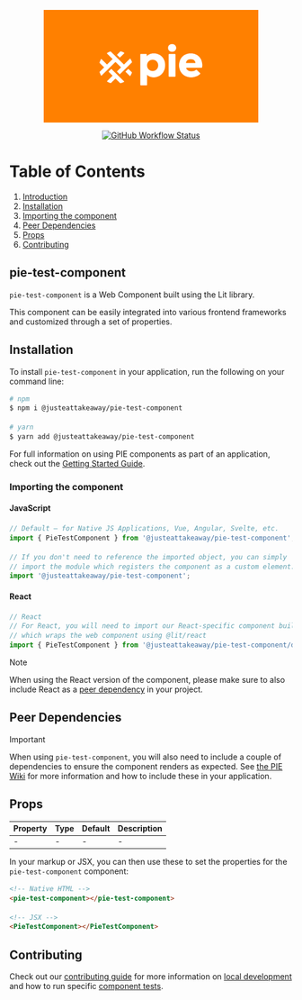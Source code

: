 <p align="center">
  <img align="center" src="../../../readme_image.png" height="200" alt="">
</p>

<p align="center">
  <a href="https://www.npmjs.com/@justeattakeaway/pie-test-component">
    <img alt="GitHub Workflow Status" src="https://img.shields.io/npm/v/@justeattakeaway/pie-test-component.svg">
  </a>
</p>

# Table of Contents

1. [Introduction](#pie-test-component)
2. [Installation](#installation)
3. [Importing the component](#importing-the-component)
4. [Peer Dependencies](#peer-dependencies)
5. [Props](#props)
6. [Contributing](#contributing)

## pie-test-component

`pie-test-component` is a Web Component built using the Lit library.

This component can be easily integrated into various frontend frameworks and customized through a set of properties.


## Installation

To install `pie-test-component` in your application, run the following on your command line:

```bash
# npm
$ npm i @justeattakeaway/pie-test-component

# yarn
$ yarn add @justeattakeaway/pie-test-component
```

For full information on using PIE components as part of an application, check out the [Getting Started Guide](https://github.com/justeattakeaway/pie/wiki/Getting-started-with-PIE-Web-Components).


### Importing the component

#### JavaScript
```js
// Default – for Native JS Applications, Vue, Angular, Svelte, etc.
import { PieTestComponent } from '@justeattakeaway/pie-test-component';

// If you don't need to reference the imported object, you can simply
// import the module which registers the component as a custom element.
import '@justeattakeaway/pie-test-component';
```

#### React
```js
// React
// For React, you will need to import our React-specific component build
// which wraps the web component using ​@lit/react
import { PieTestComponent } from '@justeattakeaway/pie-test-component/dist/react';
```

> [!NOTE]
> When using the React version of the component, please make sure to also
> include React as a [peer dependency](#peer-dependencies) in your project.


## Peer Dependencies

> [!IMPORTANT]
> When using `pie-test-component`, you will also need to include a couple of dependencies to ensure the component renders as expected. See [the PIE Wiki](https://github.com/justeattakeaway/pie/wiki/Getting-started-with-PIE-Web-Components#expected-dependencies) for more information and how to include these in your application.


## Props

| Property | Type | Default | Description |
|---|---|---|---|
| - | - | - | - |

In your markup or JSX, you can then use these to set the properties for the `pie-test-component` component:

```html
<!-- Native HTML -->
<pie-test-component></pie-test-component>

<!-- JSX -->
<PieTestComponent></PieTestComponent>
```

## Contributing

Check out our [contributing guide](https://github.com/justeattakeaway/pie/wiki/Contributing-Guide) for more information on [local development](https://github.com/justeattakeaway/pie/wiki/Contributing-Guide#local-development) and how to run specific [component tests](https://github.com/justeattakeaway/pie/wiki/Contributing-Guide#testing).